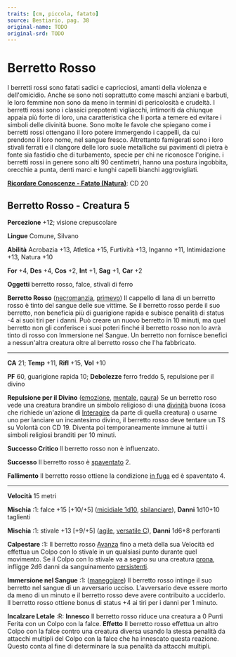 ```yaml
---
traits: [cm, piccola, fatato]
source: Bestiario, pag. 38
original-name: TODO
original-srd: TODO
---
```


# Berretto Rosso

I berretti rossi sono fatati sadici e capricciosi, amanti della violenza e
dell'omicidio. Anche se sono noti soprattutto come maschi anziani e barbuti, le
loro femmine non sono da meno in termini di pericolosità e crudeltà. I berretti
rossi sono i classici prepotenti vigliacchi, intimoriti da chiunque appaia più
forte di loro, una caratteristica che li porta a temere ed evitare i simboli
delle divinità buone. Sono molte le favole che spiegano come i berretti rossi
ottengano il loro potere immergendo i cappelli, da cui prendono il loro nome,
nel sangue fresco. Altrettanto famigerati sono i loro stivali ferrati e il
clangore delle loro suole metalliche sui pavimenti di pietra è fonte sia
fastidio che di turbamento, specie per chi ne riconosce l'origine. i berretti
rossi in genere sono alti 90 centimetri, hanno una postura ingobbita, orecchie a
punta, denti marci e lunghi capelli bianchi aggrovigliati.

**[Ricordare Conoscenze - Fatato (Natura)](/azioni/ricordare-conoscenze)**: CD
20

## Berretto Rosso - Creatura 5

**Percezione** +12; visione crepuscolare

**Lingue** Comune, Silvano

**Abilità** Acrobazia +13, Atletica +15, Furtività +13, Inganno +11,
Intimidazione +13, Natura +10

**For** +4, **Des** +4, **Cos** +2, **Int** +1, **Sag** +1, **Car** +2

**Oggetti** berretto rosso, falce, stivali di ferro

**Berretto Rosso** ([necromanzia](/tratti/necromanzia),
[primevo](/tratti/primevo)) Il cappello di lana di un berretto rosso è tinto del
sangue delle sue vittime. Se il berretto rosso perde il suo berretto, non
beneficia più di guarigione rapida e subisce penalità di status -4 ai suoi tiri
per i danni. Può creare un nuovo berretto in 10 minuti, ma quel berretto non gli
conferisce i suoi poteri finché il berretto rosso non lo avrà tinto di rosso con
Immersione nel Sangue. Un berretto non fornisce benefici a nessun'altra creatura
oltre al berretto rosso che l'ha fabbricato.

---

**CA** 21; **Temp** +11, **Rifl** +15, **Vol** +10

**PF** 60, guarigione rapida 10; **Debolezze** ferro freddo 5, repulsione per il
divino

**Repulsione per il Divino** ([emozione](/tratti/emozione),
[mentale](/tratti/mentale), [paura](/tratti/paura)) Se un berretto roso vede una
creatura brandire un simbolo religioso di una [divinità](/divinità/) buona (cosa
che richiede un'azione di [Interagire](/azioni/interagire) da parte di quella
creatura) o usarne uno per lanciare un incantesimo divino, il berretto rosso
deve tentare un TS su Volontà con CD 19. Diventa poi temporaneamente immune ai
tutti i simboli religiosi branditi per 10 minuti.

**Successo Critico** ll berretto rosso non è influenzato.

**Successo** Il berretto rosso è [spaventato](/condizioni/spaventato) 2.

**Fallimento** Il berretto rosso ottiene la condizione
[in fuga](/condizioni/in-fuga) ed è spaventato 4.

---

**Velocità** 15 metri

**Mischia** :1: falce +15 \[+10/+5] ([micidiale 1d10](/tratti/micidiale),
[sbilanciare](/tratti/sbilanciare)), **Danni** 1d10+10 taglienti

**Mischia** :1: stivale +13 \[+9/+5] ([agile](/tratti/agile),
[versatile C](/tratti/versatile)), **Danni** 1d6+8 perforanti

**Calpestare** :1: Il berretto rosso [Avanza](/azioni/avanzare) fino a metà
della sua Velocità ed effettua un Colpo con lo stivale in un qualsiasi punto
durante quel movimento. Se il Colpo con lo stivale va a segno su una creatura
[prona](/condizioni/prono), infligge 2d6 danni da sanguinamento
[persistenti](/condizioni/danno-persistente).

**Immersione nel Sangue** :1: ([maneggiare](/tratti/maneggiare)) Il berretto
rosso intinge il suo berretto nel sangue di un avversario ucciso. L'avversario
deve essere morto da meno di un minuto e il berretto rosso deve avere
contribuito a ucciderlo. Il berretto rosso ottiene bonus di status +4 ai tiri
per i danni per 1 minuto.

**Incalzare Letale** :R: **Innesco** Il berretto rosso riduce una creatura a 0
Punti Ferita con un Colpo con la falce. **Effetto** Il berretto rosso effettua
un altro Colpo con la falce contro una creatura diversa usando la stessa
penalità da attacchi multipli del Colpo con la falce che ha innescato questa
reazione. Questo conta al fine di determinare la sua penalità da attacchi
multipli.
